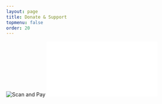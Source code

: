 ```yaml
---
layout: page
title: Donate & Support
topmenu: false
order: 20
---
```



![Scan and Pay](/assets/images/mGeek.in-Q41275752.png)
![Download QR pdf]({{site.assets}}QR/mGeek.in-Q41275752.pdf)
